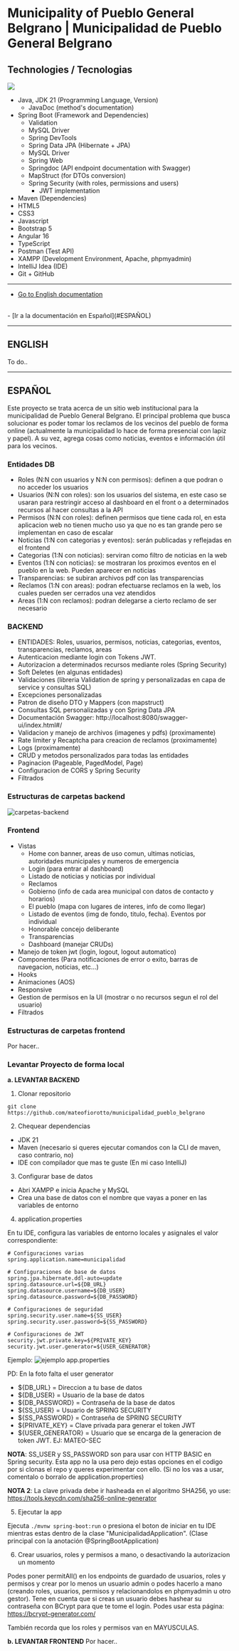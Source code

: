 # Municipality of Pueblo General Belgrano | Municipalidad de Pueblo General Belgrano

## Technologies / Tecnologias
<p class="technologies">
  <a href="https://skillicons.dev">
    <img src="https://skillicons.dev/icons?i=java,spring,hibernate,maven,postman,idea,mysql,git,js,ts,angular,html,css,bootstrap" />
  </a>
</p>

- Java, JDK 21 (Programming Language, Version)
  - JavaDoc (method's documentation)
- Spring Boot (Framework and Dependencies)
    - Validation
    - MySQL Driver
    - Spring DevTools
    - Spring Data JPA (Hibernate + JPA)
    - MySQL Driver
    - Spring Web
    - Springdoc (API endpoint documentation with Swagger)
    - MapStruct (for DTOs conversion)
    - Spring Security (with roles, permissions and users)
      - JWT implementation
- Maven (Dependencies)
- HTML5
- CSS3
- Javascript
- Bootstrap 5
- Angular 16
- TypeScript
- Postman (Test API)
- XAMPP (Development Environment, Apache, phpmyadmin)
- IntelliJ Idea (IDE)
- Git + GitHub


---

- [Go to English documentation](#ENGLISH)
<br>
- [Ir a la documentación en Español](#ESPAÑOL)

---

## ENGLISH
To do..

---

## ESPAÑOL

Este proyecto se trata acerca de un sitio web institucional para la municipalidad de Pueblo General Belgrano. El principal problema que busca solucionar es poder tomar los reclamos de los vecinos del pueblo de forma online (actualmente la municipalidad lo hace de forma presencial con lapiz y papel). A su vez, agrega cosas como noticias, eventos e información útil para los vecinos.

### Entidades DB
- Roles (N:N con usuarios y N:N con permisos): definen a que podran o no acceder los usuarios
- Usuarios (N:N con roles): son los usuarios del sistema, en este caso se usaran para restringir acceso al dashboard en el front o a determinados recursos al hacer consultas a la API
- Permisos (N:N con roles): definen permisos que tiene cada rol, en esta aplicacion web no tienen mucho uso ya que no es tan grande pero se implementan en caso de escalar
- Noticias (1:N con categorias y eventos): serán publicadas y reflejadas en el frontend
- Categorias (1:N con noticias): serviran como filtro de noticias en la web
- Eventos (1:N con noticias): se mostraran los proximos eventos en el pueblo en la web. Pueden aparecer en noticias
- Transparencias: se subiran archivos pdf con las transparencias
- Reclamos (1:N con areas): podran efectuarse reclamos en la web, los cuales pueden ser cerrados una vez atendidos
- Areas (1:N con reclamos): podran delegarse a cierto reclamo de ser necesario 

### BACKEND
- ENTIDADES: Roles, usuarios, permisos, noticias, categorias, eventos, transparencias, reclamos, areas
- Autenticacion mediante login con Tokens JWT.
- Autorizacion a determinados recursos mediante roles (Spring Security)
 - Soft Deletes (en algunas entidades)
 - Validaciones (libreria Validation de spring y personalizadas en capa de service y consultas SQL)
 - Excepciones personalizadas
 - Patron de diseño DTO y Mappers (con mapstruct)
 - Consultas SQL personalizadas y con Spring Data JPA
- Documentación Swagger: http://localhost:8080/swagger-ui/index.html#/
- Validacion y manejo de archivos (imagenes y pdfs) (proximamente)
- Rate limiter y Recaptcha para creacion de reclamos (proximamente)
- Logs (proximamente)
- CRUD y metodos personalizados para todas las entidades
- Paginacion (Pageable, PagedModel, Page)
- Configuracion de CORS y Spring Security
- Filtrados

### Estructuras de carpetas backend
<img src="/imgs-readme/carpetas-backend.jpg" alt="carpetas-backend">

### Frontend
- Vistas
    - Home con banner, areas de uso comun, ultimas noticias, autoridades municipales y numeros de emergencia
    - Login (para entrar al dashboard)
    - Listado de noticias y noticias por individual
    - Reclamos
    - Gobierno (info de cada area municipal con datos de contacto y horarios)
    - El pueblo (mapa con lugares de interes, info de como llegar)
    - Listado de eventos (img de fondo, titulo, fecha). Eventos por individual
    - Honorable concejo deliberante
    - Transparencias
    - Dashboard (manejar CRUDs)
- Manejo de token jwt (login, logout, logout automatico)
- Componentes (Para notificaciones de error o exito, barras de navegacion, noticias, etc...)
- Hooks
- Animaciones (AOS)
- Responsive
- Gestion de permisos en la UI (mostrar o no recursos segun el rol del usuario)
- Filtrados

### Estructuras de carpetas frontend
Por hacer..

### Levantar Proyecto de forma local

**a. LEVANTAR BACKEND**

1. Clonar repositorio

```
git clone https://github.com/mateofiorotto/municipalidad_pueblo_belgrano
```

2. Chequear dependencias
- JDK 21
- Maven (necesario si queres ejecutar comandos con la CLI de maven, caso contrario, no)
- IDE con compilador que mas te guste (En mi caso IntelliJ)

3. Configurar base de datos
- Abri XAMPP e inicia Apache y MySQL
- Crea una base de datos con el nombre que vayas a poner en las variables de entorno

4. application.properties

En tu IDE, configura las variables de entorno locales y asignales el valor correspondiente:

```
# Configuraciones varias
spring.application.name=municipalidad

# Configuraciones de base de datos
spring.jpa.hibernate.ddl-auto=update
spring.datasource.url=${DB_URL}
spring.datasource.username=${DB_USER}
spring.datasource.password=${DB_PASSWORD}

# Configuraciones de seguridad
spring.security.user.name=${SS_USER}
spring.security.user.password=${SS_PASSWORD}

# Configuraciones de JWT
security.jwt.private.key=${PRIVATE_KEY}
security.jwt.user.generator=${USER_GENERATOR}
```

Ejemplo:
<img src="/imgs-readme/image.png" alt="ejemplo app.properties">

PD: En la foto falta el user generator

- ${DB_URL} = Direccion a tu base de datos
- ${DB_USER} = Usuario de la base de datos
- ${DB_PASSWORD} = Contraseña de la base de datos
- ${SS_USER} = Usuario de SPRING SECURITY
- ${SS_PASSWORD} = Contraseña de SPRING SECURITY
- ${PRIVATE_KEY} = Clave privada para generar el token JWT
- ${USER_GENERATOR} = Usuario que se encarga de la generacion de token JWT. EJ: MATEO-SEC

**NOTA**: SS_USER y SS_PASSWORD son para usar con HTTP BASIC en Spring security. Esta app no la usa pero dejo estas opciones en el codigo por si clonas el repo y queres experimentar con ello. (Si no los vas a usar, comentalo o borralo de application.properties)

**NOTA 2**: La clave privada debe ir hasheada en el algoritmo SHA256, yo use: https://tools.keycdn.com/sha256-online-generator

5. Ejecutar la app

Ejecuta ```./mvnw spring-boot:run``` o presiona el boton de iniciar en tu IDE mientras estas dentro de la clase "MunicipalidadApplication". (Clase principal con la anotación @SpringBootApplication)

6. Crear usuarios, roles y permisos a mano, o desactivando la autorizacion un momento

Podes poner permitAll() en los endpoints de guardado de usuarios, roles y permisos y crear por lo menos un usuario admin o podes hacerlo a mano (creando roles, usuarios, permisos y relacionandolos en phpmyadmin u otro gestor). Tene en cuenta que si creas un usuario debes hashear su contraseña con BCrypt para que te tome el login. Podes usar esta página: https://bcrypt-generator.com/

También recorda que los roles y permisos van en MAYUSCULAS.

**b. LEVANTAR FRONTEND**
Por hacer..